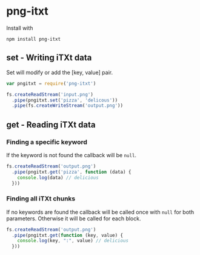 # png-itxt 

Install with
```
npm install png-itxt
```

## set - Writing iTXt data

Set will modify or add the [key, value] pair.

```js
var pngitxt = require('png-itxt')

fs.createReadStream('input.png')
  .pipe(pngitxt.set('pizza', 'delicous'))
  .pipe(fs.createWriteStream('output.png'))
```

## get - Reading iTXt data

### Finding a specific keyword
If the keyword is not found the callback will be `null`.

```js
fs.createReadStream('output.png')
  .pipe(pngitxt.get('pizza', function (data) {
    console.log(data) // delicious
  }))
```

### Finding all iTXt chunks
If no keywords are found the callback will be called once with `null` for both parameters. Otherwise it will be called for each block.

```js
fs.createReadStream('output.png')
  .pipe(pngitxt.get(function (key, value) {
    console.log(key, ":", value) // delicious
  }))
```